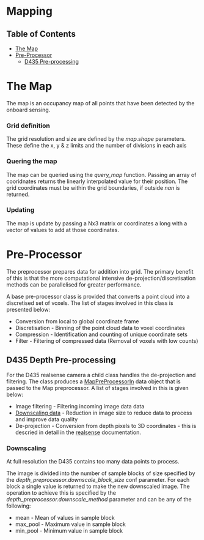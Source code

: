 # Mapping
## Table of Contents
- [The Map](#the_map)
- [Pre-Processor](#preprocessor)
    - [D435 Pre-processing](#d435_preprocessor)

# <a name="the_map"></a>The Map
The map is an occupancy map of all points that have been detected by the onboard sensing.

### <a name="grid"></a>Grid definition
The grid resolution and size are defined by the _map.shape_ parameters. These define the x, y & z limits and the number of divisions in each axis

### <a name="map_query"></a>Quering the map
The map can be queried using the _query\_map_ function. Passing an array of cooridnates returns the linearly interpolated value for their position. The grid coordinates must be within the grid boundaries, if outside _nan_ is returned.

### <a name="update_map"></a>Updating
The map is update by passing a Nx3 matrix or coordinates a long with a vector of values to add at those coordinates.

# <a name="preprocessor"></a>Pre-Processor
The preprocessor prepares data for addition into grid. The primary benefit of this is that the more computational intensive de-projection/discretisation methods can be parallelised for greater performance.

A base pre-processor class is provided that converts a point cloud into a discretised set of voxels. The list of stages involved in this class is presented below:
- Conversion from local to global coordinate frame
- Discretisation - Binning of the point cloud data to voxel coordinates 
- Compression - Identification and counting of unique coordinate sets
- Filter - Filtering of compressed data (Removal of voxels with low counts)

## <a name="d435_preprocessor"></a>D435 Depth Pre-processing
For the D435 realsense camera a child class handles the de-projection and filtering. The class produces a [MapPreProcessorIn](Publisher_List.md#MapPreProcessorIn) data object that is passed to the Map preprocessor. A list of stages involved in this is given below:
- Image filtering - Filtering incoming image data data
- [Downscaling data](#d435_downscale) - Reduction in image size to reduce data to process and improve data quality
- De-projection - Conversion from depth pixels to 3D coordinates - this is descried in detail in the [realsense](realsense.md#deprojection) documentation.


### <a name="d435_downscale"></a>Downscaling
At full resolution the D435 contains too many data points to process.

The image is divided into the number of sample blocks of size specified by the _depth_preprocessor.downscale_block_size_ conf parameter. For each block a single value is returned to make the new downscaled image. The operation to achieve this is specified by the _depth_preprocessor.downscale_method_ parameter and can be any of the following:
- mean - Mean of values in sample block
- max_pool - Maximum value in sample block
- min_pool - Minimum value in sample block